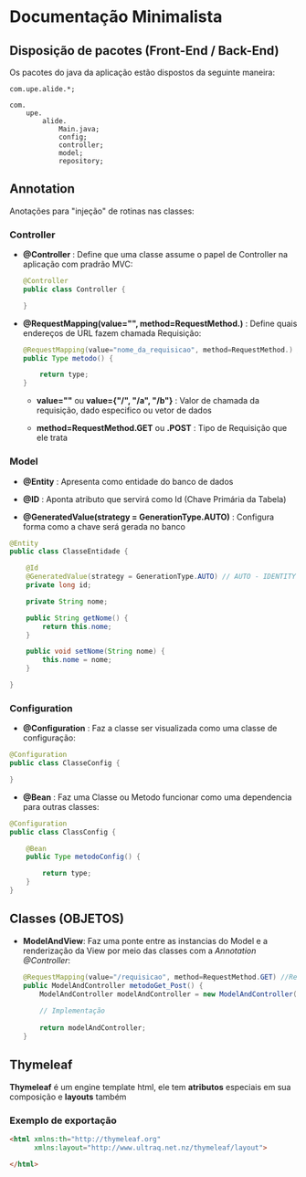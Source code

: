 
# Documentação Minimalista

## Disposição de pacotes (Front-End / Back-End)

Os pacotes do java da aplicação estão dispostos da seguinte maneira:

    com.upe.alide.*;

    com.
        upe.
            alide.
                Main.java;
                config;
                controller;
                model;
                repository;


## Annotation
Anotações para "injeção" de rotinas nas classes:

### Controller

- **@Controller** : Define que uma classe assume o papel de Controller na aplicação com pradrão MVC:

    ```java
    @Controller
    public class Controller {        

    }
    ```

- **@RequestMapping(value="", method=RequestMethod.)** : Define quais endereços de URL fazem chamada Requisição:

    ```java
    @RequestMapping(value="nome_da_requisicao", method=RequestMethod.) // GET / POST
    public Type metodo() {

        return type;
    }
    ```

    - **value=""** ou **value={"/", "/a", "/b"}** : Valor de chamada da requisição, dado especifico ou vetor de dados

    - **method=RequestMethod.GET** ou **.POST** : Tipo de Requisição que ele trata

### Model

* **@Entity** : Apresenta como entidade do banco de dados

* **@ID** : Aponta atributo que servirá como Id (Chave Primária da Tabela)

* **@GeneratedValue(strategy = GenerationType.AUTO)** : Configura forma como a chave será gerada no banco

```java
@Entity
public class ClasseEntidade {

    @Id
    @GeneratedValue(strategy = GenerationType.AUTO) // AUTO - IDENTITY - SEQUENCE - TABLE
    private long id;

    private String nome;

    public String getNome() {
        return this.nome;
    }

    public void setNome(String nome) {
        this.nome = nome;
    }

}
```


### Configuration

* **@Configuration** : Faz a classe ser visualizada como uma classe de configuração:
```java
@Configuration
public class ClasseConfig {

}
```
* **@Bean** : Faz uma Classe ou Metodo funcionar como uma dependencia para outras classes:
```java
@Configuration
public class ClassConfig {

    @Bean
    public Type metodoConfig() {

        return type;
    }
}
```


## Classes (OBJETOS)

- **ModelAndView**: Faz uma ponte entre as instancias do Model e a renderização da View por meio das classes com a *Annotation @Controller*:

    ```java
    @RequestMapping(value="/requisicao", method=RequestMethod.GET) //RequestMethod.GET / RequestMethod.POST
    public ModelAndController metodoGet_Post() {
        ModelAndController modelAndController = new ModelAndController("/pagina_de_redirecionamento.html");
        
        // Implementação
        
        return modelAndController;
    }
    ```

## Thymeleaf

**Thymeleaf** é um engine template html, ele tem **atributos** especiais em sua composição e **layouts** também

### Exemplo de exportação

```html
<html xmlns:th="http://thymeleaf.org"
      xmlns:layout="http://www.ultraq.net.nz/thymeleaf/layout">

</html>
```